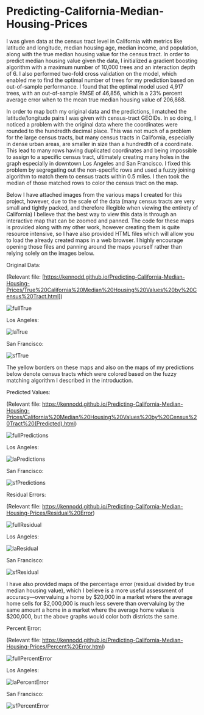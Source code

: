 # Predicting-California-Median-Housing-Prices
I was given data at the census tract level in California with metrics like latitude and longitude, median housing age, median income, and population, along with the true median housing value for the census tract. In order to predict median housing value given the data, I initialized a gradient boosting algorithm with a maximum number of 10,000 trees and an interaction depth of 6. I also performed two-fold cross validation on the model, which enabled me to find the optimal number of trees for my prediction based on out-of-sample performance. I found that the optimal model used 4,917 trees, with an out-of-sample RMSE of 46,856, which is a 23% percent average error when to the mean true median housing value of 206,868.

In order to map both my original data and the predictions, I matched the latitude/longitude pairs I was given with census-tract GEOIDs. In so doing, I noticed a problem with the original data where the coordinates were rounded to the hundredth decimal place. This was not much of a problem for the large census tracts, but many census tracts in California, especially in dense urban areas, are smaller in size than a hundredth of a coordinate. This lead to many rows having duplicated coordinates and being impossible to assign to a specific census tract, ultimately creating many holes in the graph especially in downtown Los Angeles and San Francisco. I fixed this problem by segregating out the non-specific rows and used a fuzzy joining algorithm to match them to census tracts within 0.5 miles. I then took the median of those matched rows to color the census tract on the map.

Below I have attached images from the various maps I created for this project, however, due to the scale of the data (many census tracts are very small and tightly packed, and therefore illegible when viewing the entirety of California) I believe that the best way to view this data is through an interactive map that can be zoomed and panned. The code for these maps is provided along with my other work, however creating them is quite resource intensive, so I have also provided HTML files which will allow you to load the already created maps in a web browser. I highly encourage opening those files and panning around the maps yourself rather than relying solely on the images below.

Original Data:

(Relevant file: [https://kennodd.github.io/Predicting-California-Median-Housing-Prices/True%20California%20Median%20Housing%20Values%20by%20Census%20Tract.html])

![fullTrue](https://user-images.githubusercontent.com/129005431/227804203-cac2cfb0-9e39-47ff-9fa8-1801aa871a48.png)

Los Angeles:

![laTrue](https://user-images.githubusercontent.com/129005431/227804226-c23e1afd-a255-4265-b17f-eec052a82691.png)

San Francisco:

![sfTrue](https://user-images.githubusercontent.com/129005431/227804214-584f25db-e8fe-4c56-80b3-0340780bec6b.png)

The yellow borders on these maps and also on the maps of my predictions below denote census tracts which were colored based on the fuzzy matching algorithm I described in the introduction.

Predicted Values:

(Relevant file: https://kennodd.github.io/Predicting-California-Median-Housing-Prices/California%20Median%20Housing%20Values%20by%20Census%20Tract%20(Predicted).html)

![fullPredictions](https://user-images.githubusercontent.com/129005431/227804239-8369bfb8-b3a3-4035-8eca-beebd0fdc263.png)

Los Angeles:

![laPredictions](https://user-images.githubusercontent.com/129005431/227804244-fd07e1cf-d83a-4550-80e9-e26f9f6b09ea.png)

San Francisco:

![sfPredictions](https://user-images.githubusercontent.com/129005431/227804246-59c73d0c-7e42-4bb2-b40f-581de6d1cafe.png)

Residual Errors:

(Relevant file: https://kennodd.github.io/Predicting-California-Median-Housing-Prices/Residual%20Error)

![fullResidual](https://user-images.githubusercontent.com/129005431/227804263-f12c6e02-e002-45aa-85a9-bcf0eaeef519.png)

Los Angeles:

![laResidual](https://user-images.githubusercontent.com/129005431/227804278-e0ed4e32-0a99-4785-874a-f7b2b0c675cc.png)

San Francisco:

![sfResidual](https://user-images.githubusercontent.com/129005431/227804299-98a135eb-7b16-4d20-9c8f-b0810b07b4fa.png)

I have also provided maps of the percentage error (residual divided by true median housing value), which I believe is a more useful assessment of accuracy—overvaluing a home by $20,000 in a market where the average home sells for $2,000,000 is much less severe than overvaluing by the same amount a home in a market where the average home value is $200,000, but the above graphs would color both districts the same.

Percent Error:

(Relevant file: https://kennodd.github.io/Predicting-California-Median-Housing-Prices/Percent%20Error.html)

![fullPercentError](https://user-images.githubusercontent.com/129005431/227804314-bfa81bb1-4915-4b5f-9397-cfcbece47b03.png)

Los Angeles:

![laPercentError](https://user-images.githubusercontent.com/129005431/227804325-cd9ae325-9f36-478d-a544-9921168d8845.png)

San Francisco:

![sfPercentError](https://user-images.githubusercontent.com/129005431/227804328-2e25045f-d742-4d3a-b432-7653f5c852c1.png)

